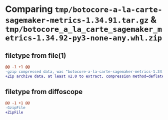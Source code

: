 # Comparing `tmp/botocore-a-la-carte-sagemaker-metrics-1.34.91.tar.gz` & `tmp/botocore_a_la_carte_sagemaker_metrics-1.34.92-py3-none-any.whl.zip`

## filetype from file(1)

```diff
@@ -1 +1 @@
-gzip compressed data, was "botocore-a-la-carte-sagemaker-metrics-1.34.91.tar", last modified: Thu Apr 25 01:03:49 2024, max compression
+Zip archive data, at least v2.0 to extract, compression method=deflate
```

## filetype from diffoscope

```diff
@@ -1 +1 @@
-GzipFile
+ZipFile
```

